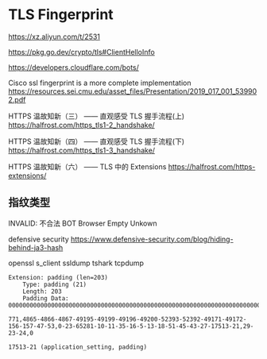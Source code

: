 # TLS Fingerprint

https://xz.aliyun.com/t/2531


https://pkg.go.dev/crypto/tls#ClientHelloInfo

https://developers.cloudflare.com/bots/


Cisco ssl fingerprint is a more complete implementation
https://resources.sei.cmu.edu/asset_files/Presentation/2019_017_001_539902.pdf




HTTPS 温故知新（三） —— 直观感受 TLS 握手流程(上)
https://halfrost.com/https_tls1-2_handshake/

HTTPS 温故知新（四） —— 直观感受 TLS 握手流程(下)
https://halfrost.com/https_tls1-3_handshake/


HTTPS 温故知新（六） —— TLS 中的 Extensions
https://halfrost.com/https-extensions/


## 指纹类型

INVALID: 不合法
BOT
Browser
Empty
Unkown

defensive security
https://www.defensive-security.com/blog/hiding-behind-ja3-hash


openssl s_client
ssldump
tshark
tcpdump


```
Extension: padding (len=203)
    Type: padding (21)
    Length: 203
    Padding Data: 000000000000000000000000000000000000000000000000000000000000000000000000…

771,4865-4866-4867-49195-49199-49196-49200-52393-52392-49171-49172-156-157-47-53,0-23-65281-10-11-35-16-5-13-18-51-45-43-27-17513-21,29-23-24,0

17513-21 (application_setting, padding)
```

